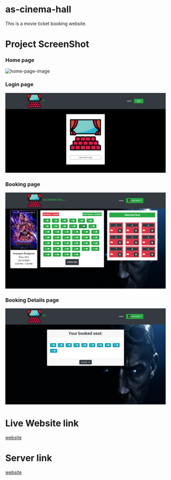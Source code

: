 # as-cinema-hall

This is a movie ticket booking website.

# Project ScreenShot

### Home page

<img src='./client/as-cinema-hall/src/images/ui-screenshot/homepage.png' alt='home-page-image' />

### Login page

<img src='./client/as-cinema-hall/src/images/ui-screenshot/login-page.png' alt='login-page-image' />

### Booking page

<img src='./client/as-cinema-hall/src/images/ui-screenshot/booking-page.png' alt='booking-page-image' />

### Booking Details page

<img src='./client/as-cinema-hall/src/images/ui-screenshot/booking-details-page.png' alt='booking-details-page-image' />


# Live Website link
[website](https://as-cinema-hall.web.app/)

# Server link
[website](https://as-cinema-hall.herokuapp.com/)